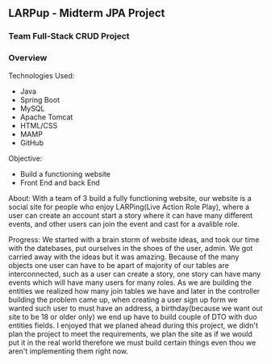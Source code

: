 ## LARPup - Midterm JPA Project

### Team Full-Stack CRUD Project

### Overview


Technologies Used:
* Java 
* Spring Boot
* MySQL
* Apache Tomcat
* HTML/CSS
* MAMP
* GitHub

Objective:
* Build a functioning website
* Front End and back End


About:
 With a team of 3 build a fully functioning website, our website is a social site for people who enjoy LARPing(Live Action Role Play), where a user can create an account start a story where it can have many different events, and other users can join the event and cast for a avalible role.


Progress:
 We started with a brain storm of website ideas, and took our time with the datebases, put ourselves in the shoes of the user, admin.  We got carried away with the ideas but it was amazing.  Because of the many objects one user can have to be apart of majority of our tables are interconnected, such as a user can create a story, one story can have many events which will have many users for many roles.  As we are building the entities we realized how many join tables we have and later in the controller building the problem came up, when creating a user sign up form we wanted such user to must have an address, a birthday(because we want out site to be 18 or older only) we end up have to build couple of DTO with duo entities fields.  I enjoyed that we planed ahead during this project, we didn't plan the project to meet the requirements, we plan the site as if we would put it in the real world therefore we must build certain things even thou we aren't implementing them right now. 
